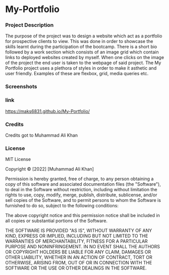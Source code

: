 # My-Portfolio

### Project Description

The purpose of the project was to design a website which act as a portfolio for prospective clients to view. This was done in order to showcase the skills learnt during the participation of the bootcamp. There is a short bio followed by a work section which consists of an image grid which contain links to deployed websites created by myself. When one clicks on the image of the project the end user is taken to the webpage of said project. The My Portfolio project uses a plethora of styles in order to make it asthetic and user friendly. Examples of these are flexbox, grid, media queries etc.  

### Screenshots


### link

https://maks6831.github.io/My-Portfolio/

### Credits

Credits got to Muhammad Ali Khan

### License

MIT License

Copyright &copy; [2022] [Muhammad Ali Khan]

Permission is hereby granted, free of charge, to any person obtaining a copy of this software and associated documentation files (the "Software"), to deal in the Software without restriction, including without limitation the rights to use, copy, modify, merge, publish, distribute, sublicense, and/or sell copies of the Software, and to permit persons to whom the Software is furnished to do so, subject to the following conditions:

The above copyright notice and this permission notice shall be included in all copies or substantial portions of the Software.

THE SOFTWARE IS PROVIDED "AS IS", WITHOUT WARRANTY OF ANY KIND, EXPRESS OR IMPLIED, INCLUDING BUT NOT LIMITED TO THE WARRANTIES OF MERCHANTABILITY, FITNESS FOR A PARTICULAR PURPOSE AND NONINFRINGEMENT. IN NO EVENT SHALL THE AUTHORS OR COPYRIGHT HOLDERS BE LIABLE FOR ANY CLAIM, DAMAGES OR OTHER LIABILITY, WHETHER IN AN ACTION OF CONTRACT, TORT OR OTHERWISE, ARISING FROM, OUT OF OR IN CONNECTION WITH THE SOFTWARE OR THE USE OR OTHER DEALINGS IN THE SOFTWARE.